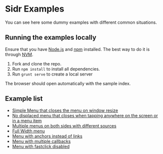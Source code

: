 # Sidr Examples

You can see here some dummy examples with different common situations.

## Running the examples locally

Ensure that you have [Node.js](http://nodejs.org/) and [npm](http://npmjs.org/) installed. The best way to do it is through [NVM](https://github.com/creationix/nvm).

1. Fork and clone the repo.
1. Run `npm install` to install all dependencies.
1. Run `grunt serve` to create a local server

The browser should open automatically with the sample index.

## Example list

- [Simple Menu that closes the menu on window resize](simple-menu.html)
- [No displaced menu that closes when tapping anywhere on the screen or in a menu item](nodisplaced-menu-with-close-options.html)
- [Multiple menus on both sides with different sources](multiple-menus.html)
- [Full Width menu](full-width.html)
- [Menu with anchors instead of links](anchor-menu.html)
- [Menu with multiple callbacks](menu-with-callbacks.html)
- [Menu with fastclick disabled](only-click.html)
